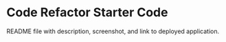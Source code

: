 # Code Refactor Starter Code

README file with description, screenshot, and link to deployed application.